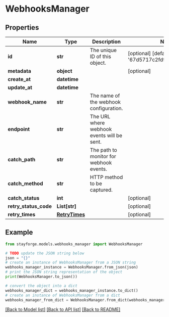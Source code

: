 # WebhooksManager


## Properties

Name | Type | Description | Notes
------------ | ------------- | ------------- | -------------
**id** | **str** | The unique ID of this object. | [optional] [default to '67d5717c2fd910066f71bb76']
**metadata** | **object** |  | [optional] 
**create_at** | **datetime** |  | 
**update_at** | **datetime** |  | 
**webhook_name** | **str** | The name of the webhook configuration. | 
**endpoint** | **str** | The URL where webhook events will be sent. | 
**catch_path** | **str** | The path to monitor for webhook events. | 
**catch_method** | **str** | HTTP method to be captured. | 
**catch_status** | **int** |  | [optional] 
**retry_status_code** | **List[str]** |  | [optional] 
**retry_times** | [**RetryTimes**](RetryTimes.md) |  | [optional] 

## Example

```python
from stayforge.models.webhooks_manager import WebhooksManager

# TODO update the JSON string below
json = "{}"
# create an instance of WebhooksManager from a JSON string
webhooks_manager_instance = WebhooksManager.from_json(json)
# print the JSON string representation of the object
print(WebhooksManager.to_json())

# convert the object into a dict
webhooks_manager_dict = webhooks_manager_instance.to_dict()
# create an instance of WebhooksManager from a dict
webhooks_manager_from_dict = WebhooksManager.from_dict(webhooks_manager_dict)
```
[[Back to Model list]](../README.md#documentation-for-models) [[Back to API list]](../README.md#documentation-for-api-endpoints) [[Back to README]](../README.md)


